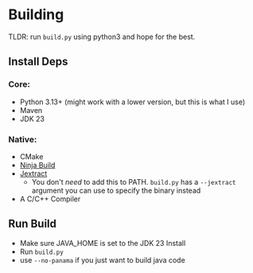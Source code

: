 
Building
========

TLDR: run `build.py` using python3 and hope for the best.

## Install Deps

### Core:
- Python 3.13+ (might work with a lower version, but this is what I use)
- Maven
- JDK 23

### Native:
- CMake
- [Ninja Build](https://ninja-build.org/)
- [Jextract](https://jdk.java.net/jextract/)
  - You don't _need_ to add this to PATH. `build.py` has a `--jextract` argument you can use to specify the binary instead
- A C/C++ Compiler

## Run Build

- Make sure JAVA_HOME is set to the JDK 23 Install
- Run `build.py`
- use `--no-panama` if you just want to build java code
